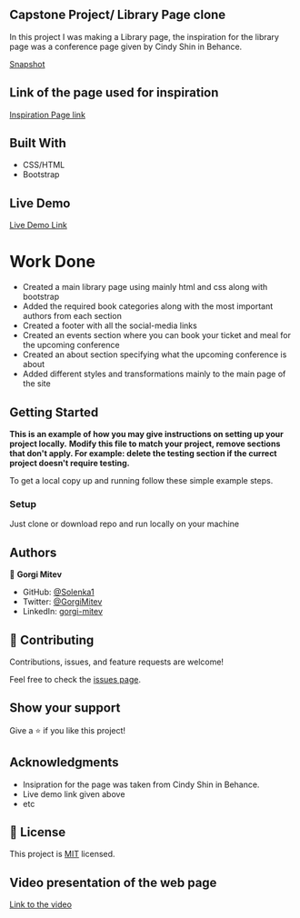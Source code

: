 
## Capstone Project/ Library  Page clone

In this project I was making a Library page, the inspiration for the library page was a conference page given by Cindy Shin in Behance.

[Snapshot](/img/vision-library-scree.png)

## Link of the page used for inspiration  

[Inspiration Page link](https://www.behance.net/gallery/29845175/CC-Global-Summit-2015)

## Built With

- CSS/HTML
- Bootstrap

## Live Demo

[Live Demo Link](https://heartfelt-begonia-b51225.netlify.app/)

# Work Done

- Created a main library page using mainly html and css along with bootstrap
- Added the required book categories along with the most important authors from each section
- Created a footer with all the social-media links
- Created an events section where you can book your ticket and meal for the upcoming conference
- Created an about section specifying what the upcoming conference is about
- Added different styles and transformations mainly to the main page of the site

## Getting Started

**This is an example of how you may give instructions on setting up your project locally.**
**Modify this file to match your project, remove sections that don't apply. For example: delete the testing section if the currect project doesn't require testing.**

To get a local copy up and running follow these simple example steps.

### Setup

Just clone or download repo and run locally on your machine

## Authors

👤 **Gorgi Mitev**

- GitHub: [@Solenka1](https://github.com/Solenka1)
- Twitter: [@GorgiMitev](https://twitter.com/GorgiMitev)
- LinkedIn: [gorgi-mitev](https://www.linkedin.com/in/gorgi-mitev-a350311b8/)

## 🤝 Contributing

Contributions, issues, and feature requests are welcome!

Feel free to check the [issues page](issues/).

## Show your support

Give a ⭐️ if you like this project!

## Acknowledgments

- Insipration for the page was taken from Cindy Shin in Behance.
- Live demo link given above
- etc

## 📝 License

This project is [MIT](lic.url) licensed.

## Video presentation of the web page

[Link to the video](https://www.youtube.com/watch?v=Dv87MyveyNY)
